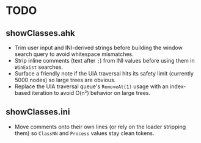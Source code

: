# TODO

## showClasses.ahk
- Trim user input and INI-derived strings before building the window search query to avoid whitespace mismatches.
- Strip inline comments (text after `;`) from INI values before using them in `WinExist` searches.
- Surface a friendly note if the UIA traversal hits its safety limit (currently 5000 nodes) so large trees are obvious.
- Replace the UIA traversal queue's `RemoveAt(1)` usage with an index-based iteration to avoid O(n²) behavior on large trees.

## showClasses.ini
- Move comments onto their own lines (or rely on the loader stripping them) so `ClassNN` and `Process` values stay clean tokens.
